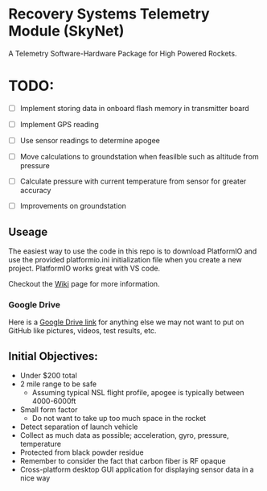 # Recovery Systems Telemetry Module (SkyNet)
A Telemetry Software-Hardware Package for High Powered Rockets.

# TODO:
- [ ] Implement storing data in onboard flash memory in transmitter board
- [ ] Implement GPS reading
- [ ] Use sensor readings to determine apogee
- [ ] Move calculations to groundstation when feasilble such as altitude from pressure
- [ ] Calculate pressure with current temperature from sensor for greater accuracy
- [ ] Improvements on groundstation


## Useage

The easiest way to use the code in this repo is to download PlatformIO and use the provided platformio.ini initialization file when you create a new project. PlatformIO works great with VS code. 

Checkout the [Wiki](https://github.com/NUSTARS/2021-telerecovery/wiki/Hardware) page for more information. 

### Google Drive
Here is a [Google Drive link](https://drive.google.com/drive/u/1/folders/1rWdLhBEQf0NXYTq_rxv_L2-M3DT5xfJa) for anything else we may not want to put on GitHub like pictures, videos, test results, etc.

## Initial Objectives:
- Under $200 total 
- 2 mile range to be safe
  - Assuming typical NSL flight profile, apogee is typically between 4000-6000ft 
- Small form factor
  - Do not want to take up too much space in the rocket 
- Detect separation of launch vehicle
- Collect as much data as possible; acceleration, gyro, pressure, temperature
- Protected from black powder residue
- Remember to consider the fact that carbon fiber is RF opaque
- Cross-platform desktop GUI application for displaying sensor data in a nice way

